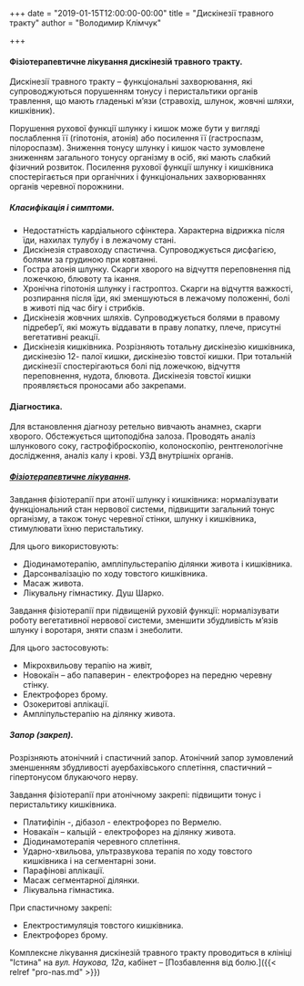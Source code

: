 +++
date = "2019-01-15T12:00:00-00:00"
title = "Дискінезії травного тракту"
author = "Володимир Клімчук"

+++



#### Фізіотерапевтичне лікування дискінезій травного тракту.
 
Дискінезії травного тракту – функціональні захворювання, які супроводжуються порушенням тонусу і перистальтики органів травлення, що мають гладенькі м’язи (стравохід, шлунок, жовчні шляхи, кишківник).

Порушення рухової функції шлунку і кишок може бути у вигляді послаблення її (гіпотонія, атонія) або посилення її (гастроспазм, пілороспазм). Зниження тонусу шлунку і кишок часто зумовлене зниженням загального тонусу організму в осіб, які мають слабкий фізичний розвиток. Посилення рухової функції шлунку і кишківника спостерігається при органічних і функціональних захворюваннях органів черевної порожнини.

##### Класифікація і симптоми.

* Недостатність кардіального сфінктера. Характерна відрижка після їди, нахилах тулубу і в лежачому стані.
* Дискінезія стравоходу спастична. Супроводжується дисфагією, болями за грудиною при ковтанні.
* Гостра атонія шлунку. Скарги хворого на відчуття переповнення під ложечкою, блювоту та ікання.
* Хронічна гіпотонія шлунку і гастроптоз. Скарги на відчуття важкості, розпирання після їди, які зменшуються в лежачому положенні, болі в животі під час бігу і стрибків.
* Дискінезія жовчних шляхів. Супроводжується болями в правому підребер’ї, які можуть віддавати в праву лопатку, плече, присутні вегетативні реакції.
* Дискінезія кишківника. Розрізняють тотальну дискінезію кишківника, дискінезію 12- палої кишки, дискінезію товстої кишки. При тотальній дискінезії спостерігаються болі під ложечкою, відчуття переповнення, нудота, блювота. Дискінезія товстої кишки проявляється проносами або закрепами.

#### Діагностика. 

Для встановлення діагнозу ретельно вивчають анамнез, скарги хворого. Обстежується щитоподібна залоза. Проводять аналіз шлункового соку, гастрофіброскопію, колоноскопію, рентгенологічне дослідження, аналіз калу і крові. УЗД внутрішніх органів.
 
##### [Фізіотерапевтичне лікування](https://www.facebook.com/rodovid.center/photos/a.410236529721921/413469469398627/?type=3&__xts__%5B0%5D=68.ARAnAy5rVV2zMxwjYridYNFCpPKCa-SL-Wyhp48uvr37o-fVC-RSdSWNddjiD_PSMvjPmsKqmNSvfN5uSxy08nKp6bLZrKiZBSZnIcX45x_LKPBAB1Bj2VEMQjRFl83NXOXvOR6WoSdyvz7EgUtWW_8C7AREE-0nqGv_k7lownwm7KvLlFpklXycqr5FgQIzsl26jHwj0sF4xQXvHiuyraA6lqo2w3Pzi9Iweb-NjNYpMYZ9MS4Ag0JRyTFMjiTwNLRy9e5IjyvBrpyncAI0AsjKsoBggXHSwJxR5Mb3iy78Mx_ENOohvMGUi2bK0ZyeeSMsylnfS2Opt38tlHlgyoE&__tn__=-R).

 Завдання фізіотерапії при атонії шлунку і кишківника: нормалізувати функціональний стан нервової системи, підвищити загальний тонус організму, а також тонус черевної стінки, шлунку і кишківника, стимулювати їхню перистальтику. 
 
 Для цього використовують: 
 
* Діодинамотерапію, ампліпульстерапію ділянки живота і кишківника.
* Дарсонвалізацію по ходу товстого кишківника.
* Масаж живота.
* Лікувальну гімнастику. Душ Шарко.

Завдання фізіотерапії при підвищеній руховій функції: нормалізувати роботу вегетативної нервової системи, зменшити збудливість м’язів шлунку і воротаря, зняти спазм і знеболити.

 Для цього застосовують:
 
* Мікрохвильову терапію на живіт, 
* Новокаїн – або папаверин - електрофорез на передню черевну стінку.
* Електрофорез брому.
* Озокеритові аплікації.
* Ампліпульстерапію на ділянку живота.

##### Запор (закреп).

 Розрізняють атонічний і спастичний запор. Атонічний запор зумовлений зменшенням збудливості ауербахівського сплетіння, спастичний – гіпертонусом блукаючого нерву. 
 
 Завдання фізіотерапії при атонічному закрепі: підвищити тонус і перистальтику кишківника. 
 
* Платифілін -, дібазол - електрофорез по Вермелю.
* Новакаїн – кальцій - електрофорез на ділянку живота.
* Діодинамотерапія черевного сплетіння.
* Ударно-хвильова, ультразвукова терапія по ходу товстого кишківника і на сегментарні зони. 
* Парафінові аплікації. 
* Масаж сегментарної ділянки.
* Лікувальна гімнастика.

При спастичному закрепі:

* Електростимуляція товстого кишківника.
* Електрофорез брому.

Комплексне лікування дискінезій травного тракту проводиться в клініці "Істина" на *вул. Наукова, 12а*,  кабінет – [Позбавлення від болю.]({{< relref "pro-nas.md" >}}) 